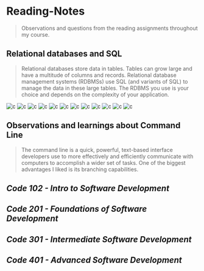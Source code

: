 # Reading-Notes

>Observations and questions from the reading assignments throughout my course.

## Relational databases and SQL
 >Relational databases store data in tables. Tables can grow large and have a multitude of columns and records. Relational database management systems (RDBMSs) use SQL (and variants of SQL) to manage the data in these large tables. The RDBMS you use is your choice and depends on the complexity of your application.

 ![c](./screenShots/Screenshot%20sql-1.png)
 ![c](./screenShots/Screenshot%20sql-2.png)
 ![c](./screenShots/Screenshot%20sql-3.png)
 ![c](./screenShots/Screenshot%20sql-4.png)
 ![c](./screenShots/Screenshot%20sql-5.png)
 ![c](./screenShots/Screenshot%20sql-6.png)
 ![c](./screenShots/Screenshot%20sql-13.png)
 ![c](./screenShots/Screenshot%20sql-14.png)
 ![c](./screenShots/Screenshot%20sql-15.png)
 ![c](./screenShots/Screenshot%20sql-16.png)
 ![c](./screenShots/Screenshot%20sql-17.png)
 ![c](./screenShots/Screenshot%20sql-18.png)


## Observations and learnings about Command Line

>The command line is a quick, powerful, text-based interface developers use to more effectively and efficiently communicate with computers to accomplish a wider set of tasks. 
One of the biggest advantages I liked is its branching capabilities.

































## *Code 102 - Intro to Software Development*
## *Code 201 - Foundations of Software Development*
## *Code 301 - Intermediate Software Development*
## *Code 401 - Advanced Software Development*




